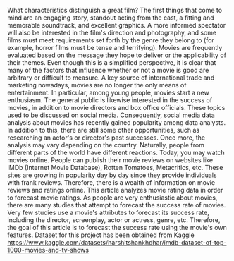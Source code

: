 What characteristics distinguish a great film? The first things that come to mind are an engaging story,
standout acting from the cast, a fitting and memorable soundtrack, and excellent graphics.
A more informed spectator will also be interested in the film's direction and photography, and some
films must meet requirements set forth by the genre they belong to (for example, horror films must be
tense and terrifying). Movies are frequently evaluated based on the message they hope to deliver or the
applicability of their themes. Even though this is a simplified perspective, it is clear that many of the
factors that influence whether or not a movie is good are arbitrary or difficult to measure.
A key source of international trade and marketing nowadays, movies are no longer the only means of
entertainment. In particular, among young people, movies start a new enthusiasm. The general public
is likewise interested in the success of movies, in addition to movie directors and box office officials.
These topics used to be discussed on social media. Consequently, social media data analysis about
movies has recently gained popularity among data analysts.
In addition to this, there are still some other opportunities, such as researching an actor's or director's
past successes. Once more, the analysis may vary depending on the country. Naturally, people from
different parts of the world have different reactions.
Today, you may watch movies online. People can publish their movie reviews on websites like IMDb
(Internet Movie Database), Rotten Tomatoes, Metacritics, etc. These sites are growing in popularity
day by day since they provide individuals with frank reviews. Therefore, there is a wealth of
information on movie reviews and ratings online. This article analyzes movie rating data in order to
forecast movie ratings.
As people are very enthusiastic about movies, there are many studies that attempt to forecast the
success rate of movies. Very few studies use a movie's attributes to forecast its success rate, including
the director, screenplay, actor or actress, genre, etc. Therefore, the goal of this article is to forecast the
success rate using the movie's own features.
Dataset for this project has been obtained from Kaggle
https://www.kaggle.com/datasets/harshitshankhdhar/imdb-dataset-of-top-1000-movies-and-tv-shows
